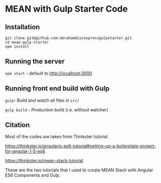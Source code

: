 # MEAN with Gulp Starter Code
## Installation
  ```
  git clone git@github.com:abrahamdio/expressgulpstarter.git
  cd mean-gulp-starter
  npm install
  ```
## Running the server
`npm start` - default to <http://localhost:3000>

## Running front end build with Gulp
`gulp`- Build and watch all files in `src/`

`gulp build` - Production build (i.e. without watcher)

## Citation
Most of the codes are taken from Thinkster tutorial. 

https://thinkster.io/angularjs-es6-tutorial#setting-up-a-boilerplate-project-for-angular-1-5-es6

https://thinkster.io/mean-stack-tutorial

These are the two tutorials that I used to create MEAN Stack with Angular ES6 Components and Gulp. 

